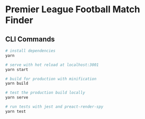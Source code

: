 # Premier League Football Match Finder

## CLI Commands

``` bash
# install dependencies
yarn

# serve with hot reload at localhost:3001
yarn start

# build for production with minification
yarn build

# test the production build locally
yarn serve

# run tests with jest and preact-render-spy
yarn test
```
